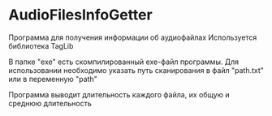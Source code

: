 # AudioFilesInfoGetter
Программа для получения информации об аудиофайлах
Используется библиотека TagLib

В папке "exe" есть скомпилированный exe-файл программы. Для использовании необходимо указать путь сканирования в файл "path.txt" или в переменную "path"

Программа выводит длительность каждого файла, их общую и среднюю длительность
